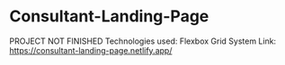 # Consultant-Landing-Page
PROJECT NOT FINISHED
Technologies used:
Flexbox Grid System
Link:
https://consultant-landing-page.netlify.app/
